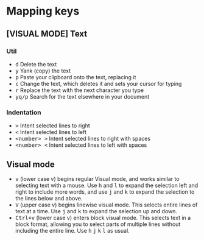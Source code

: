 # Mapping keys

## [VISUAL MODE] Text

### Util

- <kbd>d</kbd> Delete the text
- <kbd>y</kbd>  Yank (copy) the text
- <kbd>p</kbd>  Paste your clipboard onto the text, replacing it
- <kbd>c</kbd>  Change the text, which deletes it and sets your cursor for typing
- <kbd>r</kbd>  Replace the text with the next character you type
- <kbd>yq/p</kbd> Search for the text elsewhere in your document

### Indentation

- <kbd>></kbd> Intent selected lines to right
- <kbd><</kbd> Intent selected lines to left
- <kbd>\<number> ></kbd> Intent selected lines to right with <number> spaces
- <kbd>\<number> <</kbd> Intent selected lines to left with <number> spaces

## Visual mode

- <kbd>v</kbd> (lower case v) begins regular Visual mode, and works similar to selecting text with a mouse. Use <kbd>h</kbd> and <kbd>l</kbd> to expand the selection left and right to include more words, and use <kbd>j</kbd> and <kbd>k</kbd> to expand the selection to the lines below and above.
- <kbd>V</kbd> (upper case v) begins linewise visual mode. This selects entire lines of text at a time. Use <kbd>j</kbd> and <kbd>k</kbd> to expand the selection up and down.
- <kbd>Ctrl+v</kbd> (lower case v) enters block visual mode. This selects text in a block format, allowing you to select parts of multiple lines without including the entire line. Use <kbd>h</kbd> <kbd>j</kbd> <kbd>k</kbd> <kbd>l</kbd> as usual.

